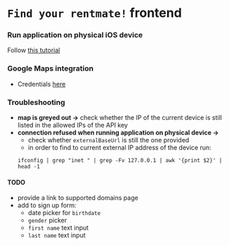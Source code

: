 # ```Find your rentmate!``` frontend

### Run application on physical iOS device
Follow [this tutorial](https://medium.com/front-end-weekly/how-to-test-your-flutter-ios-app-on-your-ios-device-75924bfd75a8)

### Google Maps integration
- Credentials [here](https://console.cloud.google.com/apis/credentials?project=seventh-capsule-374707)

### Troubleshooting
  - **map is greyed out ->** check whether the IP of the current device is still listed in the allowed IPs of the API key
  - **connection refused when running application on physical device ->**
    - check whether `externalBaseUrl` is still the one provided
    - in order to find to current external IP address of the device run:
    ```shell
    ifconfig | grep "inet " | grep -Fv 127.0.0.1 | awk '{print $2}' | head -1
    ```

#### TODO
- provide a link to supported domains page
- add to sign up form:
  - date picker for `birthdate`
  - `gender` picker
  - `first name` text input
  - `last name` text input